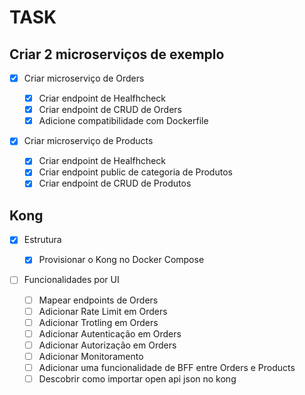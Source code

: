 # TASK

## Criar 2 microserviços de exemplo

- [x] Criar microserviço de Orders

  - [x] Criar endpoint de Healfhcheck
  - [x] Criar endpoint de CRUD de Orders
  - [x] Adicione compatibilidade com Dockerfile

- [x] Criar microserviço de Products

  - [x] Criar endpoint de Healfhcheck
  - [x] Criar endpoint public de categoria de Produtos
  - [x] Criar endpoint de CRUD de Produtos

## Kong

- [x] Estrutura

  - [x] Provisionar o Kong no Docker Compose

- [ ] Funcionalidades por UI

  - [ ] Mapear endpoints de Orders
  - [ ] Adicionar Rate Limit em Orders
  - [ ] Adicionar Trotling em Orders
  - [ ] Adicionar Autenticação em Orders
  - [ ] Adicionar Autorização em Orders
  - [ ] Adicionar Monitoramento
  - [ ] Adicionar uma funcionalidade de BFF entre Orders e Products
  - [ ] Descobrir como importar open api json no kong
